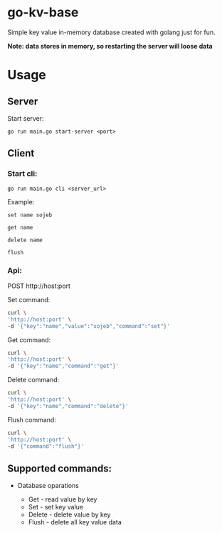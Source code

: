 # go-kv-base

Simple key value in-memory database created with golang just for fun.

**Note: data stores in memory, so restarting the server will loose data**

# Usage

## Server

Start server:

```
go run main.go start-server <port>
```

## Client

### Start cli:

```
go run main.go cli <server_url>
```

Example:

```
set name sojeb
```

```
get name
```

```
delete name
```

```
flush
```

### Api:

POST http://host:port

Set command:

```bash
curl \
'http://host:port' \
-d '{"key":"name","value":"sojeb","command":"set"}'
```

Get command:

```bash
curl \
'http://host:port' \
-d '{"key":"name","command":"get"}'
```

Delete command:

```bash
curl \
'http://host:port' \
-d '{"key":"name","command":"delete"}'
```

Flush command:

```bash
curl \
'http://host:port' \
-d '{"command":"flush"}'
```

## Supported commands:

- Database oparations

  - Get - read value by key
  - Set - set key value
  - Delete - delete value by key
  - Flush - delete all key value data
